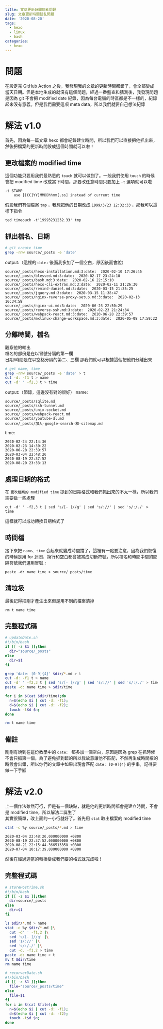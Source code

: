 ```yaml
---
title: 文章更新時間錯亂問題
slug: 文章更新時間錯亂問題
date: '2020-08-20'
tags:
  - hexo
  - linux
  - bash
categories:
  - hexo
---
```


# 問題

在設定完 GitHub Action 之後，我發現我的文章的更新時間都錯了，會全部變成當天日期。但是本地生成的就沒有這個問題，經過一番盤查和猜測後，我發現問題是因為 git 不會把 modified date 紀錄，因為每台電腦的時區都是不一樣的，紀錄起來沒有意義。但是我們需要這項 meta data，所以我們就要自己想法紀錄

# 解法 v1.0

首先，因為每一篇文章 hexo 都會紀錄建立時間，所以我們可以直接把他抓出來，然後把檔案的更新時間設成這個時間就可以啦！

## 更改檔案的 modified time

這個功能只要用我們最熟悉的 `touch` 就可以做到了。一般我們使用 `touch` 的時候會把 modified time 改成當下時間，那要改任意時間只要加上 `-t` 選項就可以啦

```
-t STAMP
    use [[CC]YY]MMDDhhmm[.ss] instead of current time
```

假設我們有個檔案 `tmp` ，我想把他的日期改成 `1999/3/23 12:32:33` ，那我可以這樣下指令

```
ted timeouch -t'19993231232.33' tmp
```

## 抓出檔名、日期

```bash
# git create time
grep -rnw source/_posts -e 'date'
```

output:（這裡的 `date:` 後面我多加了一個空白，原因後面會說）

```
source/_posts/hexo-installation.md:3:date:  2020-02-10 17:26:45
source/_posts/blessed.md:3:date:  2020-02-17 23:24:10
source/_posts/bash.md:3:date:  2020-02-16 22:15:10
source/_posts/hexo-cli-extras.md:3:date:  2020-02-11 21:26:30
source/_posts/remind-daniel.md:3:date:  2020-03-15 21:35:25
source/_posts/jquery.md:3:date:  2020-03-15 11:38:47
source/_posts/nginx-reverse-proxy-setup.md:3:date:  2020-02-13 10:34:58
source/_posts/nginx-ui.md:3:date:  2020-06-23 22:50:29
source/_posts/reverse-ssh.md:3:date:  2020-02-23 21:24:34
source/_posts/webpack-react.md:3:date:  2020-06-28 22:39:57
source/_posts/mxlinux-change-workspace.md:3:date:  2020-05-08 17:59:22
```

## 分離時間，檔名

觀察他的輸出  
檔名的部份是在以冒號分隔的第一欄  
日期/時間是在以空格分隔的第二、三欄
那我們就可以根據這個把他們分離出來

```bash
# get name, time
grep -rnw source/_posts -e 'date' > t
cut -d: -f1 t > name
cut -d' ' -f2,3 t > time
```

output:（節錄，這邊沒有對的很好）
name:

```
source/_posts/sqlite.md
source/_posts/ssh-tunnel.md
source/_posts/unix-socket.md
source/_posts/webpack-react.md
source/_posts/youtube-dl.md
source/_posts/加入-google-search-和-sitemap.md
```

time:

```
2020-02-24 22:14:36
2020-02-23 14:30:22
2020-06-28 22:39:57
2020-03-04 22:48:20
2020-08-19 22:37:52
2020-08-20 23:33:13
```

## 處理日期的格式

在 `更改檔案的 modified time` 提到的日期格式和我們抓出來的不太一樣，所以我們需要做一些處理

```
cut -d' ' -f2,3 t | sed 's/[- ]//g' | sed 's/://' | sed 's/:/./' > time
```

這樣就可以成功轉換日期格式了

## 時間檔

接下來把 `name`、`time` 合起來就變成時間擋了，這裡有一點要注意，因為我們恢復的時候是用 for 迴圈，換行和空白都會被當成切斷符號，所以檔名和時間中間的間隔符號我們選用冒號 `:`

```
paste -d: name time > source/_posts/time
```

## 清垃圾

最後記得把剛才產生出來但是用不到的檔案清掉

```
rm t name time
```

## 完整程式碼

```bash
# updateDate.sh
#!/bin/bash
if [[ -z $1 ]];then
  dir="source/_posts"
else
  dir=$1
fi

grep 'date: [0-9]{4}' $dir/*.md > t
cut -d: -f1 t > name
cut -d' ' -f2,3 t | sed 's/[- ]//g' | sed 's/://' | sed 's/:/./' > time
paste -d: name time > $dir/time

for i in $(cat $dir/time);do
  n=$(echo $i | cut -d: -f1);
  d=$(echo $i | cut -d: -f2);
  touch -t$d $n;
done

rm t name time
```

## 備註

剛剛有說到在這份教學中的 `date: ` 都多加一個空白，原因是因為 grep 在抓時候不會只抓第一個，為了避免抓到錯的所以我故意讓他不匹配，不然再生成時間檔的時候會出錯，所以你們的文章中如果出現會匹配 `date: [0-9]{4}` 的字串，記得要做一下手腳

# 解法 v2.0

上一個作法雖然可行，但是有一個缺點，就是他的更新時間都會是建立時間，不會是 modified time，所以解法二誕生了  
其實很簡單，改上面的一小行就好了。首先用 `stat` 取出檔案的 modified time

```bash
stat -c %y source/_posts/*.md > time
```

```
2020-03-04 22:48:20.000000000 +0800
2020-08-19 22:37:52.000000000 +0800
2020-08-21 22:15:44.366513358 +0800
2020-07-04 10:17:39.000000000 +0800
```

然後在經過適當的轉換變成我們要的格式就完成啦！

## 完整程式碼

```bash
# storePostTime.sh
#!/bin/bash
if [[ -z $1 ]];then
  dir=source/_posts
else
  dir=$1
fi

ls $dir/*.md > name
stat -c %y $dir/*.md |\
  cut -d' ' -f1,2 |\
  sed 's/[- ]//g' |\
  sed 's/://' |\
  sed 's/:/./' |\
  cut -d. -f1,2 > time
paste -d: name time > t
mv t $dir/time
rm name time
```

```bash
# recorverDate.sh
#!/bin/bash
if [[ -z $1 ]];then
  file="source/_posts/time"
else
  file=$1
fi
for i in $(cat $file);do
  n=$(echo $i | cut -d: -f1);
  d=$(echo $i | cut -d: -f2);
  touch -t$d $n;
done
```
